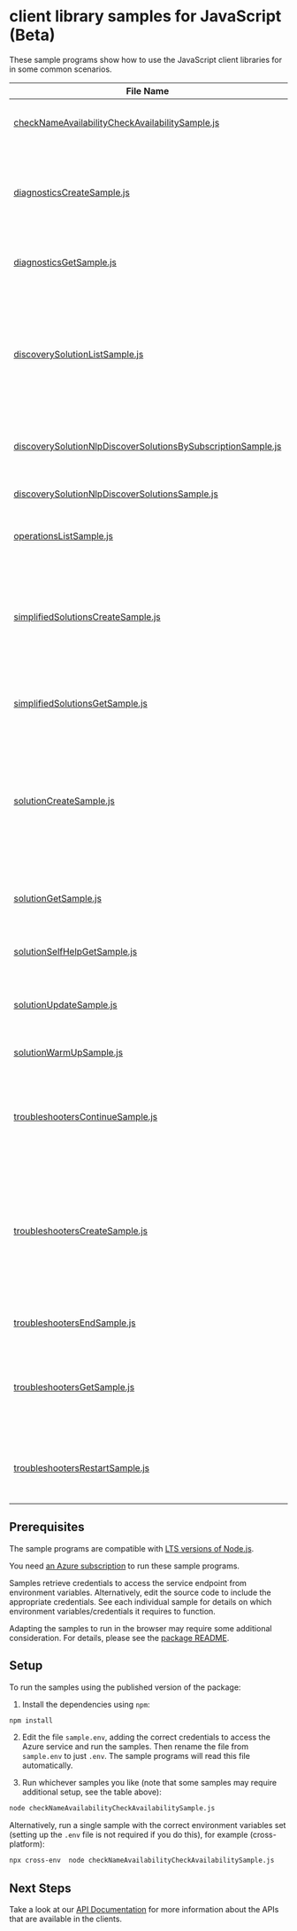 # client library samples for JavaScript (Beta)

These sample programs show how to use the JavaScript client libraries for in some common scenarios.

| **File Name**                                                                                                             | **Description**                                                                                                                                                                                                                                                                                                                                                                                                                                                                                                                                                                                                                                                                                                                                                                                                                                                                                                                       |
| ------------------------------------------------------------------------------------------------------------------------- | ------------------------------------------------------------------------------------------------------------------------------------------------------------------------------------------------------------------------------------------------------------------------------------------------------------------------------------------------------------------------------------------------------------------------------------------------------------------------------------------------------------------------------------------------------------------------------------------------------------------------------------------------------------------------------------------------------------------------------------------------------------------------------------------------------------------------------------------------------------------------------------------------------------------------------------- |
| [checkNameAvailabilityCheckAvailabilitySample.js][checknameavailabilitycheckavailabilitysample]                           | This API is used to check the uniqueness of a resource name used for a diagnostic, troubleshooter or solutions x-ms-original-file: specification/help/resource-manager/Microsoft.Help/preview/2024-03-01-preview/examples/CheckNameAvailabilityForDiagnosticWhenNameIsAvailable.json                                                                                                                                                                                                                                                                                                                                                                                                                                                                                                                                                                                                                                                  |
| [diagnosticsCreateSample.js][diagnosticscreatesample]                                                                     | Creates a diagnostic for the specific resource using solutionId from discovery solutions. <br/>Diagnostics are powerful solutions that access product resources or other relevant data and provide the root cause of the issue and the steps to address the issue.<br/><br/> x-ms-original-file: specification/help/resource-manager/Microsoft.Help/preview/2024-03-01-preview/examples/CreateDiagnosticForKeyVaultResource.json                                                                                                                                                                                                                                                                                                                                                                                                                                                                                                      |
| [diagnosticsGetSample.js][diagnosticsgetsample]                                                                           | Get the diagnostics using the 'diagnosticsResourceName' you chose while creating the diagnostic. x-ms-original-file: specification/help/resource-manager/Microsoft.Help/preview/2024-03-01-preview/examples/GetDiagnosticForKeyVaultResource.json                                                                                                                                                                                                                                                                                                                                                                                                                                                                                                                                                                                                                                                                                     |
| [discoverySolutionListSample.js][discoverysolutionlistsample]                                                             | Lists the relevant Azure Diagnostics, Solutions and Troubleshooters using [problemClassification API](https://learn.microsoft.com/rest/api/support/problem-classifications/list?tabs=HTTP)) AND resourceUri or resourceType.<br/> Discovery Solutions is the initial entry point within Help API, which identifies relevant Azure diagnostics and solutions. <br/><br/> Required Input : problemClassificationId (Use the [problemClassification API](https://learn.microsoft.com/rest/api/support/problem-classifications/list?tabs=HTTP)) <br/>Optional input: resourceUri OR resource Type <br/><br/> <b>Note: </b> ‘requiredInputs’ from Discovery solutions response must be passed via ‘additionalParameters’ as an input to Diagnostics and Solutions API. x-ms-original-file: specification/help/resource-manager/Microsoft.Help/preview/2024-03-01-preview/examples/ListDiscoverySolutionsAtTenantScope.json                 |
| [discoverySolutionNlpDiscoverSolutionsBySubscriptionSample.js][discoverysolutionnlpdiscoversolutionsbysubscriptionsample] | Search for relevant Azure Diagnostics, Solutions and Troubleshooters using a natural language issue summary and subscription. x-ms-original-file: specification/help/resource-manager/Microsoft.Help/preview/2024-03-01-preview/examples/DiscoverSolutionsAtSubscriptionScope.json                                                                                                                                                                                                                                                                                                                                                                                                                                                                                                                                                                                                                                                    |
| [discoverySolutionNlpDiscoverSolutionsSample.js][discoverysolutionnlpdiscoversolutionssample]                             | Search for relevant Azure Diagnostics, Solutions and Troubleshooters using a natural language issue summary. x-ms-original-file: specification/help/resource-manager/Microsoft.Help/preview/2024-03-01-preview/examples/DiscoverSolutionsAtTenantScope.json                                                                                                                                                                                                                                                                                                                                                                                                                                                                                                                                                                                                                                                                           |
| [operationsListSample.js][operationslistsample]                                                                           | Returns list of operations. x-ms-original-file: specification/help/resource-manager/Microsoft.Help/preview/2024-03-01-preview/examples/ListOperations.json                                                                                                                                                                                                                                                                                                                                                                                                                                                                                                                                                                                                                                                                                                                                                                            |
| [simplifiedSolutionsCreateSample.js][simplifiedsolutionscreatesample]                                                     | Creates Simplified Solutions for an Azure subscription using 'solutionId' from Discovery Solutions as the input. <br/><br/> Simplified Solutions API makes the consumption of solutions APIs easier while still providing access to the same powerful solutions rendered in Solutions API. With Simplified Solutions, users don't have to worry about stitching together the article using replacement maps and can use the content in the API response to directly render as HTML content.<br/> x-ms-original-file: specification/help/resource-manager/Microsoft.Help/preview/2024-03-01-preview/examples/SimplifiedSolutions_Create.json                                                                                                                                                                                                                                                                                           |
| [simplifiedSolutionsGetSample.js][simplifiedsolutionsgetsample]                                                           | Get the simplified Solutions using the applicable solutionResourceName while creating the simplified Solutions. x-ms-original-file: specification/help/resource-manager/Microsoft.Help/preview/2024-03-01-preview/examples/SimplifiedSolutions_Get.json                                                                                                                                                                                                                                                                                                                                                                                                                                                                                                                                                                                                                                                                               |
| [solutionCreateSample.js][solutioncreatesample]                                                                           | Creates a solution for the specific Azure resource or subscription using the inputs ‘solutionId and requiredInputs’ from discovery solutions. <br/> Azure solutions comprise a comprehensive library of self-help resources that have been thoughtfully curated by Azure engineers to aid customers in resolving typical troubleshooting issues. These solutions encompass: <br/> (1.) Dynamic and context-aware diagnostics, guided troubleshooting wizards, and data visualizations. <br/> (2.) Rich instructional video tutorials and illustrative diagrams and images. <br/> (3.) Thoughtfully assembled textual troubleshooting instructions. <br/> All these components are seamlessly converged into unified solutions tailored to address a specific support problem area. x-ms-original-file: specification/help/resource-manager/Microsoft.Help/preview/2024-03-01-preview/examples/Solution_Create.json                    |
| [solutionGetSample.js][solutiongetsample]                                                                                 | Get the solution using the applicable solutionResourceName while creating the solution. x-ms-original-file: specification/help/resource-manager/Microsoft.Help/preview/2024-03-01-preview/examples/Solution_Get.json                                                                                                                                                                                                                                                                                                                                                                                                                                                                                                                                                                                                                                                                                                                  |
| [solutionSelfHelpGetSample.js][solutionselfhelpgetsample]                                                                 | Gets Self Help Solutions for a given solutionId. Self Help Solutions consist of rich instructional video tutorials, links and guides to public documentation related to a specific problem that enables users to troubleshoot Azure issues. x-ms-original-file: specification/help/resource-manager/Microsoft.Help/preview/2024-03-01-preview/examples/SelfHelpSolution_Get.json                                                                                                                                                                                                                                                                                                                                                                                                                                                                                                                                                      |
| [solutionUpdateSample.js][solutionupdatesample]                                                                           | Update the requiredInputs or additional information needed to execute the solution x-ms-original-file: specification/help/resource-manager/Microsoft.Help/preview/2024-03-01-preview/examples/Solution_Update.json                                                                                                                                                                                                                                                                                                                                                                                                                                                                                                                                                                                                                                                                                                                    |
| [solutionWarmUpSample.js][solutionwarmupsample]                                                                           | Warm up the solution resource by preloading asynchronous diagnostics results into cache x-ms-original-file: specification/help/resource-manager/Microsoft.Help/preview/2024-03-01-preview/examples/Solution_WarmUp.json                                                                                                                                                                                                                                                                                                                                                                                                                                                                                                                                                                                                                                                                                                               |
| [troubleshootersContinueSample.js][troubleshooterscontinuesample]                                                         | Uses ‘stepId’ and ‘responses’ as the trigger to continue the troubleshooting steps for the respective troubleshooter resource name. <br/>Continue API is used to provide inputs that are required for the specific troubleshooter to progress into the next step in the process. This API is used after the Troubleshooter has been created using the Create API. x-ms-original-file: specification/help/resource-manager/Microsoft.Help/preview/2024-03-01-preview/examples/Troubleshooter_Continue.json                                                                                                                                                                                                                                                                                                                                                                                                                             |
| [troubleshootersCreateSample.js][troubleshooterscreatesample]                                                             | Creates the specific troubleshooter action under a resource or subscription using the ‘solutionId’ and ‘properties.parameters’ as the trigger. <br/> Azure Troubleshooters help with hard to classify issues, reducing the gap between customer observed problems and solutions by guiding the user effortlessly through the troubleshooting process. Each Troubleshooter flow represents a problem area within Azure and has a complex tree-like structure that addresses many root causes. These flows are prepared with the help of Subject Matter experts and customer support engineers by carefully considering previous support requests raised by customers. Troubleshooters terminate at a well curated solution based off of resource backend signals and customer manual selections. x-ms-original-file: specification/help/resource-manager/Microsoft.Help/preview/2024-03-01-preview/examples/Troubleshooter_Create.json |
| [troubleshootersEndSample.js][troubleshootersendsample]                                                                   | Ends the troubleshooter action x-ms-original-file: specification/help/resource-manager/Microsoft.Help/preview/2024-03-01-preview/examples/Troubleshooter_End.json                                                                                                                                                                                                                                                                                                                                                                                                                                                                                                                                                                                                                                                                                                                                                                     |
| [troubleshootersGetSample.js][troubleshootersgetsample]                                                                   | Gets troubleshooter instance result which includes the step status/result of the troubleshooter resource name that is being executed.<br/> Get API is used to retrieve the result of a Troubleshooter instance, which includes the status and result of each step in the Troubleshooter workflow. This API requires the Troubleshooter resource name that was created using the Create API. x-ms-original-file: specification/help/resource-manager/Microsoft.Help/preview/2024-03-01-preview/examples/Troubleshooter_Get.json                                                                                                                                                                                                                                                                                                                                                                                                        |
| [troubleshootersRestartSample.js][troubleshootersrestartsample]                                                           | Restarts the troubleshooter API using applicable troubleshooter resource name as the input.<br/> It returns new resource name which should be used in subsequent request. The old resource name is obsolete after this API is invoked. x-ms-original-file: specification/help/resource-manager/Microsoft.Help/preview/2024-03-01-preview/examples/Troubleshooter_Restart.json                                                                                                                                                                                                                                                                                                                                                                                                                                                                                                                                                         |

## Prerequisites

The sample programs are compatible with [LTS versions of Node.js](https://github.com/nodejs/release#release-schedule).

You need [an Azure subscription][freesub] to run these sample programs.

Samples retrieve credentials to access the service endpoint from environment variables. Alternatively, edit the source code to include the appropriate credentials. See each individual sample for details on which environment variables/credentials it requires to function.

Adapting the samples to run in the browser may require some additional consideration. For details, please see the [package README][package].

## Setup

To run the samples using the published version of the package:

1. Install the dependencies using `npm`:

```bash
npm install
```

2. Edit the file `sample.env`, adding the correct credentials to access the Azure service and run the samples. Then rename the file from `sample.env` to just `.env`. The sample programs will read this file automatically.

3. Run whichever samples you like (note that some samples may require additional setup, see the table above):

```bash
node checkNameAvailabilityCheckAvailabilitySample.js
```

Alternatively, run a single sample with the correct environment variables set (setting up the `.env` file is not required if you do this), for example (cross-platform):

```bash
npx cross-env  node checkNameAvailabilityCheckAvailabilitySample.js
```

## Next Steps

Take a look at our [API Documentation][apiref] for more information about the APIs that are available in the clients.

[checknameavailabilitycheckavailabilitysample]: https://github.com/Azure/azure-sdk-for-js/blob/main/sdk/selfhelp/arm-selfhelp/samples/v2-beta/javascript/checkNameAvailabilityCheckAvailabilitySample.js
[diagnosticscreatesample]: https://github.com/Azure/azure-sdk-for-js/blob/main/sdk/selfhelp/arm-selfhelp/samples/v2-beta/javascript/diagnosticsCreateSample.js
[diagnosticsgetsample]: https://github.com/Azure/azure-sdk-for-js/blob/main/sdk/selfhelp/arm-selfhelp/samples/v2-beta/javascript/diagnosticsGetSample.js
[discoverysolutionlistsample]: https://github.com/Azure/azure-sdk-for-js/blob/main/sdk/selfhelp/arm-selfhelp/samples/v2-beta/javascript/discoverySolutionListSample.js
[discoverysolutionnlpdiscoversolutionsbysubscriptionsample]: https://github.com/Azure/azure-sdk-for-js/blob/main/sdk/selfhelp/arm-selfhelp/samples/v2-beta/javascript/discoverySolutionNlpDiscoverSolutionsBySubscriptionSample.js
[discoverysolutionnlpdiscoversolutionssample]: https://github.com/Azure/azure-sdk-for-js/blob/main/sdk/selfhelp/arm-selfhelp/samples/v2-beta/javascript/discoverySolutionNlpDiscoverSolutionsSample.js
[operationslistsample]: https://github.com/Azure/azure-sdk-for-js/blob/main/sdk/selfhelp/arm-selfhelp/samples/v2-beta/javascript/operationsListSample.js
[simplifiedsolutionscreatesample]: https://github.com/Azure/azure-sdk-for-js/blob/main/sdk/selfhelp/arm-selfhelp/samples/v2-beta/javascript/simplifiedSolutionsCreateSample.js
[simplifiedsolutionsgetsample]: https://github.com/Azure/azure-sdk-for-js/blob/main/sdk/selfhelp/arm-selfhelp/samples/v2-beta/javascript/simplifiedSolutionsGetSample.js
[solutioncreatesample]: https://github.com/Azure/azure-sdk-for-js/blob/main/sdk/selfhelp/arm-selfhelp/samples/v2-beta/javascript/solutionCreateSample.js
[solutiongetsample]: https://github.com/Azure/azure-sdk-for-js/blob/main/sdk/selfhelp/arm-selfhelp/samples/v2-beta/javascript/solutionGetSample.js
[solutionselfhelpgetsample]: https://github.com/Azure/azure-sdk-for-js/blob/main/sdk/selfhelp/arm-selfhelp/samples/v2-beta/javascript/solutionSelfHelpGetSample.js
[solutionupdatesample]: https://github.com/Azure/azure-sdk-for-js/blob/main/sdk/selfhelp/arm-selfhelp/samples/v2-beta/javascript/solutionUpdateSample.js
[solutionwarmupsample]: https://github.com/Azure/azure-sdk-for-js/blob/main/sdk/selfhelp/arm-selfhelp/samples/v2-beta/javascript/solutionWarmUpSample.js
[troubleshooterscontinuesample]: https://github.com/Azure/azure-sdk-for-js/blob/main/sdk/selfhelp/arm-selfhelp/samples/v2-beta/javascript/troubleshootersContinueSample.js
[troubleshooterscreatesample]: https://github.com/Azure/azure-sdk-for-js/blob/main/sdk/selfhelp/arm-selfhelp/samples/v2-beta/javascript/troubleshootersCreateSample.js
[troubleshootersendsample]: https://github.com/Azure/azure-sdk-for-js/blob/main/sdk/selfhelp/arm-selfhelp/samples/v2-beta/javascript/troubleshootersEndSample.js
[troubleshootersgetsample]: https://github.com/Azure/azure-sdk-for-js/blob/main/sdk/selfhelp/arm-selfhelp/samples/v2-beta/javascript/troubleshootersGetSample.js
[troubleshootersrestartsample]: https://github.com/Azure/azure-sdk-for-js/blob/main/sdk/selfhelp/arm-selfhelp/samples/v2-beta/javascript/troubleshootersRestartSample.js
[apiref]: https://docs.microsoft.com/javascript/api/@azure/arm-selfhelp?view=azure-node-preview
[freesub]: https://azure.microsoft.com/free/
[package]: https://github.com/Azure/azure-sdk-for-js/tree/main/sdk/selfhelp/arm-selfhelp/README.md
